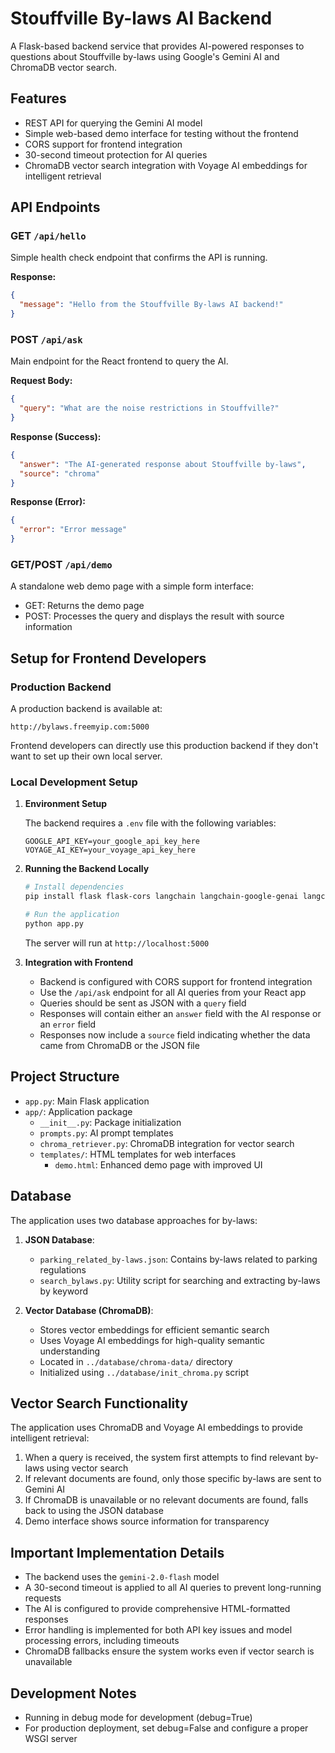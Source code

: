 # Stouffville By-laws AI Backend

A Flask-based backend service that provides AI-powered responses to questions about Stouffville by-laws using Google's Gemini AI and ChromaDB vector search.

## Features

- REST API for querying the Gemini AI model
- Simple web-based demo interface for testing without the frontend
- CORS support for frontend integration
- 30-second timeout protection for AI queries
- ChromaDB vector search integration with Voyage AI embeddings for intelligent retrieval

## API Endpoints

### GET `/api/hello`

Simple health check endpoint that confirms the API is running.

**Response:**
```json
{
  "message": "Hello from the Stouffville By-laws AI backend!"
}
```

### POST `/api/ask`

Main endpoint for the React frontend to query the AI.

**Request Body:**
```json
{
  "query": "What are the noise restrictions in Stouffville?"
}
```

**Response (Success):**
```json
{
  "answer": "The AI-generated response about Stouffville by-laws",
  "source": "chroma"
}
```

**Response (Error):**
```json
{
  "error": "Error message"
}
```

### GET/POST `/api/demo`

A standalone web demo page with a simple form interface:
- GET: Returns the demo page
- POST: Processes the query and displays the result with source information

## Setup for Frontend Developers

### Production Backend

A production backend is available at:
```
http://bylaws.freemyip.com:5000
```

Frontend developers can directly use this production backend if they don't want to set up their own local server.

### Local Development Setup

1. **Environment Setup**

   The backend requires a `.env` file with the following variables:
   ```
   GOOGLE_API_KEY=your_google_api_key_here
   VOYAGE_AI_KEY=your_voyage_api_key_here
   ```

2. **Running the Backend Locally**

   ```bash
   # Install dependencies
   pip install flask flask-cors langchain langchain-google-genai langchain-chroma langchain-voyageai chromadb python-dotenv

   # Run the application
   python app.py
   ```

   The server will run at `http://localhost:5000`

3. **Integration with Frontend**

   - Backend is configured with CORS support for frontend integration
   - Use the `/api/ask` endpoint for all AI queries from your React app
   - Queries should be sent as JSON with a `query` field
   - Responses will contain either an `answer` field with the AI response or an `error` field
   - Responses now include a `source` field indicating whether the data came from ChromaDB or the JSON file

## Project Structure

- `app.py`: Main Flask application
- `app/`: Application package
  - `__init__.py`: Package initialization
  - `prompts.py`: AI prompt templates
  - `chroma_retriever.py`: ChromaDB integration for vector search
  - `templates/`: HTML templates for web interfaces
    - `demo.html`: Enhanced demo page with improved UI

## Database

The application uses two database approaches for by-laws:

1. **JSON Database**:
   - `parking_related_by-laws.json`: Contains by-laws related to parking regulations
   - `search_bylaws.py`: Utility script for searching and extracting by-laws by keyword

2. **Vector Database (ChromaDB)**:
   - Stores vector embeddings for efficient semantic search
   - Uses Voyage AI embeddings for high-quality semantic understanding
   - Located in `../database/chroma-data/` directory
   - Initialized using `../database/init_chroma.py` script

## Vector Search Functionality

The application uses ChromaDB and Voyage AI embeddings to provide intelligent retrieval:

1. When a query is received, the system first attempts to find relevant by-laws using vector search
2. If relevant documents are found, only those specific by-laws are sent to Gemini AI
3. If ChromaDB is unavailable or no relevant documents are found, falls back to using the JSON database
4. Demo interface shows source information for transparency

## Important Implementation Details

- The backend uses the `gemini-2.0-flash` model
- A 30-second timeout is applied to all AI queries to prevent long-running requests
- The AI is configured to provide comprehensive HTML-formatted responses 
- Error handling is implemented for both API key issues and model processing errors, including timeouts
- ChromaDB fallbacks ensure the system works even if vector search is unavailable

## Development Notes

- Running in debug mode for development (debug=True)
- For production deployment, set debug=False and configure a proper WSGI server 